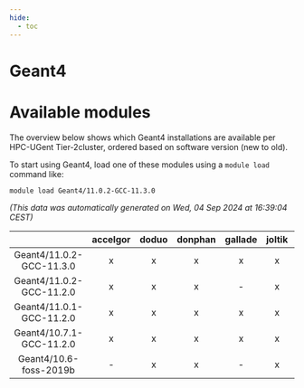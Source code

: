 ```yaml
---
hide:
  - toc
---
```


Geant4
======

# Available modules


The overview below shows which Geant4 installations are available per HPC-UGent Tier-2cluster, ordered based on software version (new to old).

To start using Geant4, load one of these modules using a `module load` command like:

```shell
module load Geant4/11.0.2-GCC-11.3.0
```

*(This data was automatically generated on Wed, 04 Sep 2024 at 16:39:04 CEST)*  

| |accelgor|doduo|donphan|gallade|joltik|shinx|skitty|
| :---: | :---: | :---: | :---: | :---: | :---: | :---: | :---: |
|Geant4/11.0.2-GCC-11.3.0|x|x|x|x|x|-|x|
|Geant4/11.0.2-GCC-11.2.0|x|x|x|-|x|-|x|
|Geant4/11.0.1-GCC-11.2.0|x|x|x|x|x|-|x|
|Geant4/10.7.1-GCC-11.2.0|x|x|x|x|x|-|x|
|Geant4/10.6-foss-2019b|-|x|x|-|x|-|x|
